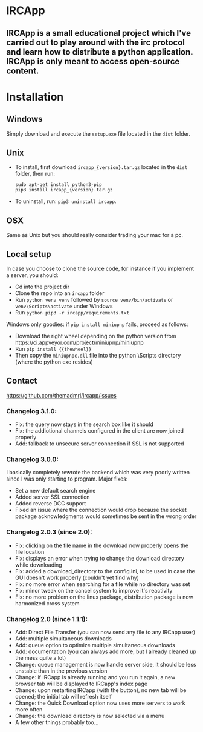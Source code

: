 # IRCApp

## IRCApp is a small educational project which I've carried out to play around with the irc protocol and learn how to distribute a python application. IRCApp is only meant to access open-source content.

# Installation

## Windows

Simply download and execute the `setup.exe` file located in the `dist` folder.

## Unix

* To install, first download `ircapp_{version}.tar.gz` located in the `dist` folder, then run:

      sudo apt-get install python3-pip
      pip3 install ircapp_{version}.tar.gz
* To uninstall, run: `pip3 uninstall ircapp`.

## OSX

Same as Unix but you should really consider trading your mac for a pc.

## Local setup
In case you choose to clone the source code, for instance if you implement a server, you should:
* Cd into the project dir
* Clone the repo into an `ircapp` folder
* Run `python venv venv` followed by `source venv/bin/activate` or `venv\Scripts\activate` under Windows
* Run `python pip3 -r ircapp/requirements.txt`

Windows only goodies: if `pip install miniupnp` fails, proceed as follows:
* Download the right wheel depending on the python version from https://ci.appveyor.com/project/miniupnp/miniupnp
* Run `pip install {{thewheel}}`
* Then copy the `miniupnpc.dll` file into the python \Scripts directory (where the python exe resides)

## Contact

https://github.com/themadmrj/ircapp/issues

### Changelog 3.1.0:

* Fix: the query now stays in the search box like it should
* Fix: the addiotional channels configured in the client are now joined properly
* Add: fallback to unsecure server connection if SSL is not supported

### Changelog 3.0.0:

I basically completely rewrote the backend which was very poorly written since I was only starting to program.
Major fixes:
* Set a new default search engine
* Added server SSL connection
* Added reverse DCC support
* Fixed an issue where the connection would drop because the socket package acknowledgments would sometimes be sent in the wrong order

### Changelog 2.0.3 (since 2.0):

* Fix: clicking on the file name in the download now properly opens the file location
* Fix: displays an error when trying to change the download directory while downloading
* Fix: added a download_directory to the config.ini, to be used in case the GUI doesn't work properly (couldn't yet find
  why)
* Fix: no more error when searching for a file while no directory was set
* Fix: minor tweak on the cancel system to improve it's reactivity
* Fix: no more problem on the linux package, distribution package is now harmonized cross system

### Changelog 2.0 (since 1.1.1):

* Add: Direct File Transfer (you can now send any file to any IRCapp user)
* Add: multiple simultaneous downloads
* Add: queue option to optimize multiple simultaneous downloads
* Add: documentation (you can always add more, but I already cleaned up the mess quite a lot)
* Change: queue management is now handle server side, it should be less unstable than in the previous version
* Change: if IRCapp is already running and you run it again, a new browser tab will be displayed to IRCapp's index page
* Change: upon restarting IRCapp (with the button), no new tab will be opened; the initial tab will refresh itself
* Change: the Quick Download option now uses more servers to work more often
* Change: the download directory is now selected via a menu
* A few other things probably too...
